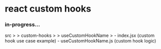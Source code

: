 # react custom hooks

### in-progress...

src >
    > custom-hooks >
        > useCustomHookName >
            - index.jsx (custom hook use case example)
            - useCustomHookName.js (custom hook logic)
